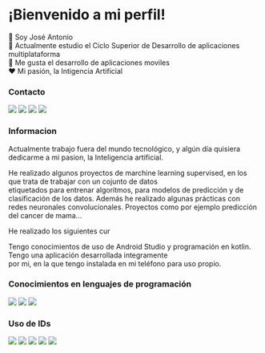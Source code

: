 # ¡Bienvenido a mi perfil! 

:wave: Soy José Antonio   
:book: Actualmente estudio el Ciclo Superior de Desarrollo de aplicaciones multiplataforma  
:iphone: Me gusta el desarrollo de aplicaciones moviles  
:heart: Mi pasión, la Intigencia Artificial  

### Contacto
![](https://img.shields.io/badge/Email-red?style=flat) ![](https://img.shields.io/badge/Facebook-blue?style=flat) ![](https://img.shields.io/badge/Instagram-purple?style=flat) ![](https://img.shields.io/badge/Linkedin-blue?style=flat)  

### Informacion  
Actualmente trabajo fuera del mundo tecnológico, y algún día quisiera dedicarme a mi pasion, la Inteligencia artificial.  

He realizado algunos proyectos de marchine learning supervised, en los que trata de trabajar con un cojunto de datos  
etiquetados para entrenar algoritmos, para modelos de predicción y de clasificación de los datos. 
Además he realizado  algunas prácticas con redes neuronales convolucionales. Proyectos como por ejemplo predicción del cancer de mama...  

He realizado los siguientes cur

Tengo conocimientos de uso de Android Studio y programación en kotlin. Tengo una aplicación desarrollada integramente  
por mi, en la que tengo instalada en mi teléfono para uso propio.

### Conocimientos en lenguajes de programación
![](https://img.shields.io/badge/Java-orange?style=flat) ![](https://img.shields.io/badge/Python-blue?style=flat) ![](https://img.shields.io/badge/kotlin-purple?style=flat)  
### Uso de IDs
![](https://img.shields.io/badge/Eclipse-purple?style=flat) ![](https://img.shields.io/badge/Visual%20Studio%20Code-blue?style=flat) ![](https://img.shields.io/badge/Apache%20NetBeans-red?style=flat) ![](https://img.shields.io/badge/IntelliJ%20IDEA-black?style=flat) ![](https://img.shields.io/badge/Android%20Studio-blue?style=flat)



